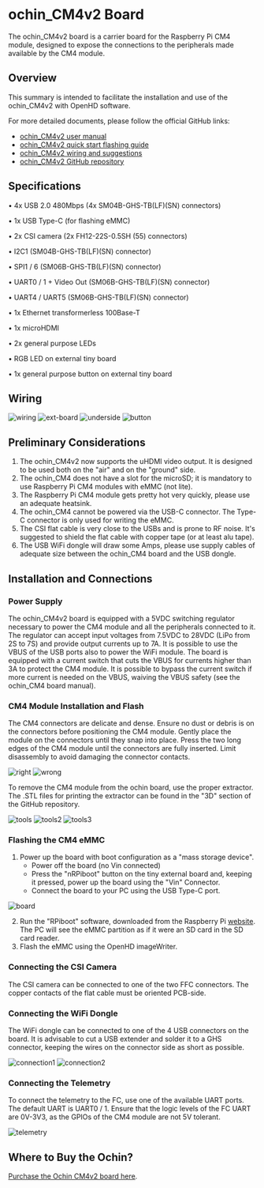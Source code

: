 # ochin_CM4v2 Board

The ochin_CM4v2 board is a carrier board for the Raspberry Pi CM4 module, designed to expose the connections to the peripherals made available by the CM4 module.

## Overview

This summary is intended to facilitate the installation and use of the ochin_CM4v2 with OpenHD software.

For more detailed documents, please follow the official GitHub links:  
* [ochin_CM4v2 user manual](https://github.com/ochin-space/ochin-CM4v2/blob/master/%C3%B6ch%C3%ACn%20CM4v2%20-%20Manual.pdf)  
* [ochin_CM4v2 quick start flashing guide](https://github.com/ochin-space/ochin-CM4v2/blob/master/%C3%B6ch%C3%ACn%20CM4v2%20-%20Quick%20Start%20Flashing%20Guide.png)  
* [ochin_CM4v2 wiring and suggestions](https://github.com/ochin-space/ochin-CM4v2/blob/master/%C3%B6ch%C3%ACn%20CM4v2%20-%20Wiring%20and%20Suggestions.pdf)  
* [ochin_CM4v2 GitHub repository](https://github.com/ochin-space/ochin-CM4v2)

## Specifications

• 4x USB 2.0 480Mbps (4x SM04B-GHS-TB(LF)(SN) connectors)

• 1x USB Type-C (for flashing eMMC)

• 2x CSI camera (2x FH12-22S-0.5SH (55) connectors)

• I2C1 (SM04B-GHS-TB(LF)(SN) connector)

• SPI1 / 6 (SM06B-GHS-TB(LF)(SN) connector)

• UART0 / 1 + Video Out (SM06B-GHS-TB(LF)(SN) connector)

• UART4 / UART5 (SM06B-GHS-TB(LF)(SN) connector)

• 1x Ethernet transformerless 100Base-T

• 1x microHDMI

• 2x general purpose LEDs

• RGB LED on external tiny board

• 1x general purpose button on external tiny board

## Wiring

![wiring](https://raw.githubusercontent.com/OpenHD/Documentation/evo/.gitbook/assets/Ochinv2-1.png)
![ext-board](https://raw.githubusercontent.com/OpenHD/Documentation/evo/.gitbook/assets/Ochinv2-2.png)
![underside](https://raw.githubusercontent.com/OpenHD/Documentation/evo/.gitbook/assets/Ochinv2-3.png)
![button](https://raw.githubusercontent.com/OpenHD/Documentation/evo/.gitbook/assets/Ochinv2-4.png)

## Preliminary Considerations

1. The ochin_CM4v2 now supports the uHDMI video output. It is designed to be used both on the "air" and on the "ground" side.
2. The ochin_CM4 does not have a slot for the microSD; it is mandatory to use Raspberry Pi CM4 modules with eMMC (not lite).
3. The Raspberry Pi CM4 module gets pretty hot very quickly, please use an adequate heatsink.
4. The ochin_CM4 cannot be powered via the USB-C connector. The Type-C connector is only used for writing the eMMC.
5. The CSI flat cable is very close to the USBs and is prone to RF noise. It's suggested to shield the flat cable with copper tape (or at least alu tape).
6. The USB WiFi dongle will draw some Amps, please use supply cables of adequate size between the ochin_CM4 board and the USB dongle.

## Installation and Connections

### Power Supply

The ochin_CM4v2 board is equipped with a 5VDC switching regulator necessary to power the CM4 module and all the peripherals connected to it. The regulator can accept input voltages from 7.5VDC to 28VDC (LiPo from 2S to 7S) and provide output currents up to 7A. It is possible to use the VBUS of the USB ports also to power the WiFi module. The board is equipped with a current switch that cuts the VBUS for currents higher than 3A to protect the CM4 module. It is possible to bypass the current switch if more current is needed on the VBUS, waiving the VBUS safety (see the ochin_CM4 board manual).

### CM4 Module Installation and Flash

The CM4 connectors are delicate and dense. Ensure no dust or debris is on the connectors before positioning the CM4 module. Gently place the module on the connectors until they snap into place. Press the two long edges of the CM4 module until the connectors are fully inserted. Limit disassembly to avoid damaging the connector contacts.

![right](https://raw.githubusercontent.com/OpenHD/Documentation/evo/.gitbook/assets/Ochinv2-5.png)
![wrong](https://raw.githubusercontent.com/OpenHD/Documentation/evo/.gitbook/assets/Ochinv2-6.png)

To remove the CM4 module from the ochin board, use the proper extractor. The .STL files for printing the extractor can be found in the "3D" section of the GitHub repository.

![tools](https://raw.githubusercontent.com/OpenHD/Documentation/evo/.gitbook/assets/Ochin5.png)
![tools2](https://raw.githubusercontent.com/OpenHD/Documentation/evo/.gitbook/assets/Ochin6.png)
![tools3](https://raw.githubusercontent.com/OpenHD/Documentation/evo/.gitbook/assets/Ochin7.png)

### Flashing the CM4 eMMC

1. Power up the board with boot configuration as a "mass storage device".
   * Power off the board (no Vin connected)
   * Press the "nRPiboot" button on the tiny external board and, keeping it pressed, power up the board using the "Vin" Connector.
   * Connect the board to your PC using the USB Type-C port.

![board](https://raw.githubusercontent.com/OpenHD/Documentation/evo/.gitbook/assets/Ochinv2-8.png)

2. Run the "RPiboot" software, downloaded from the Raspberry Pi [website](https://github.com/raspberrypi/usbboot/raw/master/win32/rpiboot_setup.exe). The PC will see the eMMC partition as if it were an SD card in the SD card reader.
3. Flash the eMMC using the OpenHD imageWriter.

### Connecting the CSI Camera

The CSI camera can be connected to one of the two FFC connectors. The copper contacts of the flat cable must be oriented PCB-side.

### Connecting the WiFi Dongle

The WiFi dongle can be connected to one of the 4 USB connectors on the board. It is advisable to cut a USB extender and solder it to a GHS connector, keeping the wires on the connector side as short as possible.

![connection1](https://raw.githubusercontent.com/OpenHD/Documentation/evo/.gitbook/assets/Ochin9.png)
![connection2](https://raw.githubusercontent.com/OpenHD/Documentation/evo/.gitbook/assets/Ochin10.png)

### Connecting the Telemetry

To connect the telemetry to the FC, use one of the available UART ports. The default UART is UART0 / 1. Ensure that the logic levels of the FC UART are 0V-3V3, as the GPIOs of the CM4 module are not 5V tolerant.

![telemetry](https://raw.githubusercontent.com/OpenHD/Documentation/evo/.gitbook/assets/Ochin11.png)

## Where to Buy the Ochin?

[Purchase the Ochin CM4v2 board here](https://www.seeedstudio.com/Ochin-Tiny-Carrier-Board-V2-for-Raspberry-Pi-CM4-p-5887.html).